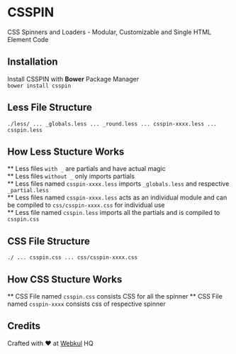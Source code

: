 # CSSPIN
CSS Spinners and Loaders - Modular, Customizable and Single HTML Element Code

## Installation
Install CSSPIN with **Bower** Package Manager     
`bower install csspin`

## Less File Structure 
`./less/
  ... _globals.less
  ... _round.less
  ... csspin-xxxx.less
  ... csspin.less
`

## How Less Stucture Works
** Less files `with _` are partials and have actual magic  
** Less files `without _` only imports partials   
** Less files named `csspin-xxxx.less` imports `_globals.less` and respective `_partial.less`   
** Less files named `csspin-xxxx.less` acts as an individual module and can be compiled to `css/csspin-xxxx.css` for individual use   
** Less file named `csspin.less` imports all the partials and is compiled to `csspin.css`  

## CSS File Structure
`./
  ... csspin.css
  ... css/csspin-xxxx.css
`

## How CSS Stucture Works
** CSS File named `csspin.css` consists CSS for all the spinner
** CSS File named `csspin-xxxx` consists css of respective spinner

## Credits
Crafted with :heart: at [Webkul](http://webkul.com) HQ
